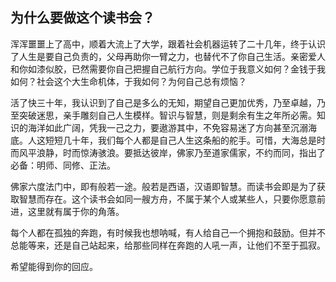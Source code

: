 ## 为什么要做这个读书会？
浑浑噩噩上了高中，顺着大流上了大学，跟着社会机器运转了二十几年，终于认识了人生是要自己负责的，父母再助你一臂之力，也替代不了你自己生活。亲密爱人和你如漆似胶，已然需要你自己把握自己航行方向。学位于我意义如何？金钱于我如何？社会这个大生命机体，于我如何？为何自己总有烦恼？

活了快三十年，我认识到了自己是多么的无知，期望自己更加优秀，乃至卓越，乃至突破迷思，亲手雕刻自己人生模样。智识与智慧，则是剩余有生之年所必需。知识的海洋如此广阔，凭我一己之力，要遨游其中，不免容易迷了方向甚至沉溺海底。人这短短几十年，我们每个人都是自己人生这条船的舵手。可惜，大海总是时而风平浪静，时而惊涛骇浪。要抵达彼岸，佛家乃至道家儒家，不约而同，指出了必备：明师、同修、正法。

佛家六度法门中，即有般若一途。般若是西语，汉语即智慧。而读书会即是为了获取智慧而存在。这个读书会如同一艘方舟，不属于某个人或某些人，只要你愿意前进，这里就有属于你的角落。

每个人都在孤独的奔跑，有时候我也想呐喊，有人给自己一个拥抱和鼓励。但并不总能等来，还是自己站起来，给那些同样在奔跑的人吼一声，让他们不至于孤寂。

希望能得到你的回应。



